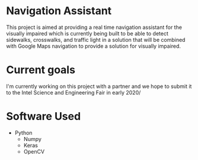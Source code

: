 # Navigation Assistant

This project is aimed at providing a real time navigation assistant for the visually impaired which is currently being built to be able to detect sidewalks, crosswalks, and traffic light in a solution that will be combined with Google Maps navigation to provide a solution for visually impaired.

# Current goals
I'm currently working on this project with a partner and we hope to submit it to the Intel Science and Engineering Fair in early 2020/

# Software Used
- Python
  - Numpy
  - Keras
  - OpenCV
